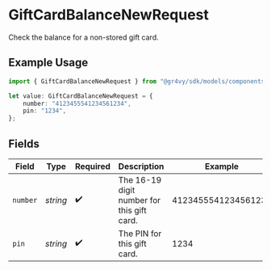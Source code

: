 # GiftCardBalanceNewRequest

Check the balance for a non-stored gift card.

## Example Usage

```typescript
import { GiftCardBalanceNewRequest } from "@gr4vy/sdk/models/components";

let value: GiftCardBalanceNewRequest = {
    number: "4123455541234561234",
    pin: "1234",
};
```

## Fields

| Field                                      | Type                                       | Required                                   | Description                                | Example                                    |
| ------------------------------------------ | ------------------------------------------ | ------------------------------------------ | ------------------------------------------ | ------------------------------------------ |
| `number`                                   | *string*                                   | :heavy_check_mark:                         | The 16-19 digit number for this gift card. | 4123455541234561234                        |
| `pin`                                      | *string*                                   | :heavy_check_mark:                         | The PIN for this gift card.                | 1234                                       |